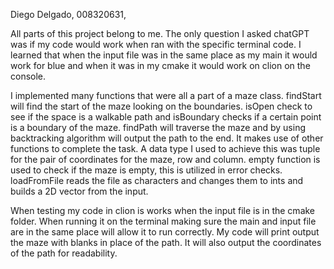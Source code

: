 Diego Delgado, 008320631,

All parts of this project belong to me. The only question I asked chatGPT was 
if my code would work when ran with the specific terminal code. I learned that
when the input file was in the same place as my main it would work for blue and
when it was in my cmake it would work on clion on the console. 

I implemented many functions that were all a part of a maze class. findStart will 
find the start of the maze looking on the boundaries. isOpen check to see if the 
space is a walkable path and isBoundary checks if a certain point is a boundary of 
the maze. findPath will traverse the maze and by using backtracking algorithm will
output the path to the end. It makes use of other functions to complete the task.
A data type I used to achieve this was tuple for the pair of coordinates for the maze,
row and column. empty function is used to check if the maze is empty, this is utilized in
error checks. loadFromFile reads the file as characters and changes them to ints and
builds a 2D vector from the input. 

When testing my code in clion is works when the input file is in the cmake folder. When
running it on the terminal making sure the main and input file are in the same place will
allow it to run correctly. My code will print output the maze with blanks in place of the path. 
It will also output the coordinates of the path for readability. 